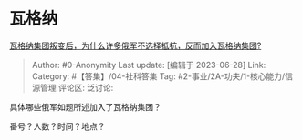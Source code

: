 # 瓦格纳
[瓦格纳集团叛变后，为什么许多俄军不选择抵抗，反而加入瓦格纳集团?](https://www.zhihu.com/question/608340876/answer/3093595456)

> Author: #0-Anonymity
> Last update: [编辑于 2023-06-28]
> Link:
> Category: #【答集】/04-社科答集 
> Tag: #2-事业/2A-功夫/1-核心能力/信源管理
> 评论区:
> 泛讨论:

具体哪些俄军如题所述加入了瓦格纳集团？

番号？人数？时间？地点？
